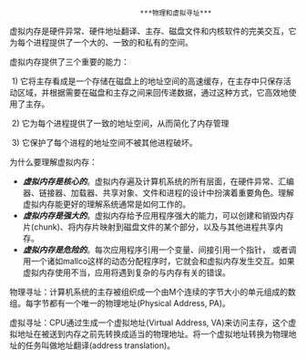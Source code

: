 									***物理和虚拟寻址***



虚拟内存是硬件异常、硬件地址翻译、主存、磁盘文件和内核软件的完美交互，它为每个进程提供了一个大的、一致的和私有的空间。

虚拟内存提供了三个重要的能力：

​	1) 它将主存看成是一个存储在磁盘上的地址空间的高速缓存，在主存中只保存活动区域，并根据需要在磁盘和主存之间来回传递数据，通过这种方式，它高效地使用了主存。

​	2) 它为每个进程提供了一致的地址空间，从而简化了内存管理

​	3) 它保护了每个进程的地址空间不被其他进程破坏。



为什么要理解虚拟内存：

- ***虚拟内存是核心的***。虚拟内存遍及计算机系统的所有层面，在硬件异常、汇编器、链接器、加载器、共享对象、文件和进程的设计中扮演着重要角色。理解虚拟内存能更好的理解系统通常是如何工作的。
- ***虚拟内存是强大的***。虚拟内存给予应用程序强大的能力，可以创建和销毁内存片(chunk)、将内存片映射到磁盘文件的某个部分，以及与其他进程共享内存。
- ***虚拟内存是危险的***。每次应用程序引用一个变量、间接引用一个指针， 或者调用一个诸如mallco这样的动态分配程序时，它就会和虚拟内存发生交互。如果虚拟内存使用不当，应用将遇到复杂的与内存有关的错误。







物理寻址：计算机系统的主存被组织成一个由M个连续的字节大小的单元组成的数组。每字节都有一个唯一的物理地址(Physical Address, PA)。

虚拟寻址：CPU通过生成一个虚拟地址(Virtual Address, VA)来访问主存，这个虚拟地址在被送到内存之前先转换成适当的物理地址。将一个虚拟地址转换为物理地址的任务叫做地址翻译(address translation)。

